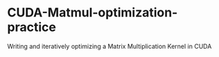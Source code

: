 # CUDA-Matmul-optimization-practice
Writing and iteratively optimizing a Matrix Multiplication Kernel in CUDA
